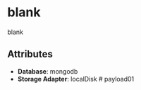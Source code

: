 # blank

blank

## Attributes

- **Database**: mongodb
- **Storage Adapter**: localDisk
#   p a y l o a d 0 1  
 